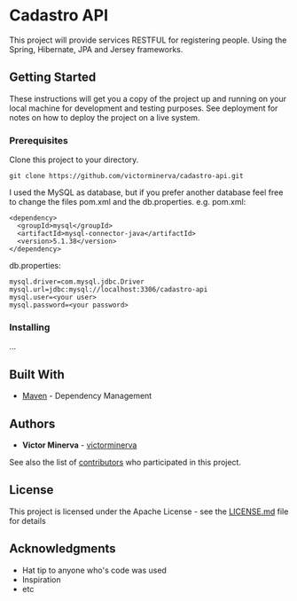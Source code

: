# Cadastro API

This project will provide services RESTFUL for registering people.
Using the Spring, Hibernate, JPA and Jersey frameworks.

## Getting Started

These instructions will get you a copy of the project up and running on your local machine for development and testing purposes. See deployment for notes on how to deploy the project on a live system.

### Prerequisites

Clone this project to your directory.

```
git clone https://github.com/victorminerva/cadastro-api.git
```

I used the MySQL as database, but if you prefer another database feel free to change the files pom.xml and the db.properties.
e.g.
pom.xml:
```
<dependency>
  <groupId>mysql</groupId>
  <artifactId>mysql-connector-java</artifactId>
  <version>5.1.38</version>
</dependency>
```
db.properties:
```
mysql.driver=com.mysql.jdbc.Driver
mysql.url=jdbc:mysql://localhost:3306/cadastro-api
mysql.user=<your user>
mysql.password=<your password>
```

### Installing

...


## Built With

* [Maven](https://maven.apache.org/) - Dependency Management

## Authors

* **Victor Minerva** - [victorminerva](https://github.com/victorminerva)

See also the list of [contributors](https://github.com/your/project/contributors) who participated in this project.

## License

This project is licensed under the Apache License - see the [LICENSE.md](LICENSE.md) file for details

## Acknowledgments

* Hat tip to anyone who's code was used
* Inspiration
* etc

